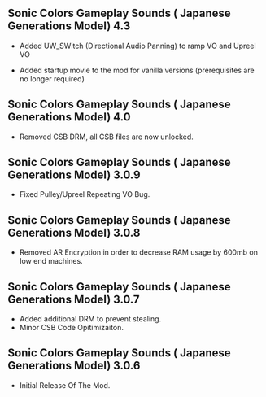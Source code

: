 ## Sonic Colors Gameplay Sounds ( Japanese Generations Model) 4.3


- Added UW_SWitch (Directional Audio Panning) to ramp VO and Upreel VO

- Added startup movie to the mod for vanilla versions (prerequisites are no longer required)

 


## Sonic Colors Gameplay Sounds ( Japanese Generations Model) 4.0

- Removed CSB DRM, all CSB files are now unlocked.


## Sonic Colors Gameplay Sounds ( Japanese Generations Model) 3.0.9
- Fixed Pulley/Upreel Repeating VO Bug.


## Sonic Colors Gameplay Sounds ( Japanese Generations Model) 3.0.8
- Removed AR Encryption in order to decrease RAM usage by 600mb on low end machines.


## Sonic Colors Gameplay Sounds ( Japanese Generations Model) 3.0.7
- Added additional DRM to prevent stealing.
- Minor CSB Code Opitimizaiton.





## Sonic Colors Gameplay Sounds ( Japanese Generations Model) 3.0.6

-	Initial Release Of The Mod.	